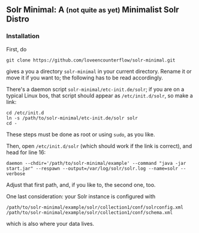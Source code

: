 




## Solr Minimal: A <small>(not quite as yet)</small> Minimalist Solr Distro

### Installation

First, do

    git clone https://github.com/loveencounterflow/solr-minimal.git

gives a you a directory `solr-minimal` in your current directory. Rename it or move it if you want to; the
following has to be read accordingly.

There's a daemon script `solr-minimal/etc-init.de/solr`; if you are on a typical Linux bos,
that script should appear as `/etc/init.d/solr`, so make a link:

    cd /etc/init.d
    ln -s /path/to/solr-minimal/etc-init.de/solr solr
    cd -

These steps must be done as root or using `sudo`, as you like.

Then, open `/etc/init.d/solr` (which should work if the link is correct), and head for line 16:

    daemon --chdir='/path/to/solr-minimal/example' --command "java -jar start.jar" --respawn --output=/var/log/solr/solr.log --name=solr --verbose

Adjust that first path, and, if you like to, the second one, too.

One last consideration: your Solr instance is configured with

    /path/to/solr-minimal/example/solr/collection1/conf/solrconfig.xml
    /path/to/solr-minimal/example/solr/collection1/conf/schema.xml

which is also where your data lives.


